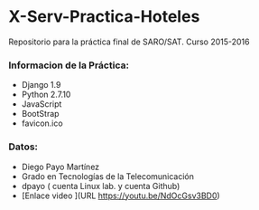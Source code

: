 # X-Serv-Practica-Hoteles
Repositorio para la práctica final de SARO/SAT. Curso 2015-2016

### Informacion de la Práctica:
* Django 1.9
* Python 2.7.10
* JavaScript
* BootStrap
* favicon.ico

### Datos:
* Diego Payo Martínez
* Grado en Tecnologías de la Telecomunicación
* dpayo ( cuenta Linux lab. y cuenta Github)
* [Enlace video ](URL https://youtu.be/NdOcGsv3BD0)
